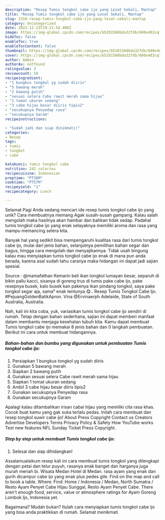 ```yaml
---
description: "Resep Tumis tongkol cabe ijo yang Lezat Sekali, Mantap"
title: "Resep Tumis tongkol cabe ijo yang Lezat Sekali, Mantap"
slug: 2316-resep-tumis-tongkol-cabe-ijo-yang-lezat-sekali-mantap
category: Uncategorized
date: 2022-12-23T19:21:54.406Z
image: https://img-global.cpcdn.com/recipes/b5281568bda32fdb/680x482cq70/tumis-tongkol-cabe-ijo-foto-resep-utama.jpg
hideToc: false
enableToc: true
enableTocContent: false
thumbnail: https://img-global.cpcdn.com/recipes/b5281568bda32fdb/680x482cq70/tumis-tongkol-cabe-ijo-foto-resep-utama.jpg
cover: https://img-global.cpcdn.com/recipes/b5281568bda32fdb/680x482cq70/tumis-tongkol-cabe-ijo-foto-resep-utama.jpg
author: Admin
authorAv: notfound
ratingvalue: 3
reviewcount: 10
recipeingredient:
- "1 bungkus tongkol yg sudah diiris"
- "5 bawang merah"
- "2 bawang putih"
- "sesuai selera Cabe rawit merah sama hijau"
- "1 tomat ukuran sedang"
- "3 cabe hijau besar diiris tipis2"
- "secukupnya Penyedap rasa"
- "secukupnya Garam"
recipeinstructions:

- "Sudah jadi dan siap dinikmati!"
categories:
- Resep
tags:
- tumis
- tongkol
- cabe

katakunci: tumis tongkol cabe 
nutrition: 242 calories
recipecuisine: Indonesian
preptime: "PT36M"
cooktime: "PT57M"
recipeyield: "1"
recipecategory: Lunch

---
```



Selamat Pagi Anda sedang mencari ide resep tumis tongkol cabe ijo yang unik? Cara membuatnya memang Agak susah-susah gampang. Kalau salah mengolah maka hasilnya akan hambar dan bahkan tidak sedap. Padahal tumis tongkol cabe ijo yang enak selayaknya memiliki aroma dan rasa yang mampu memancing selera kita.


Banyak hal yang sedikit bisa mempengaruhi kualitas rasa dari tumis tongkol cabe ijo, mulai dari jenis bahan, selanjutnya pemilihan bahan segar dan bagus, hingga cara mengolah dan menyajikannya. Tidak usah bingung kalau mau menyiapkan tumis tongkol cabe ijo enak di mana pun anda berada, karena asal sudah tahu caranya maka hidangan ini dapat jadi sajian spesial.

Source : @mamafathan Kemarin beli ikan tongkol lumayan besar, separuh di bikin pallu kacci, sisanya di goreng trus di tumis pake cabe ijo, pake resepnya busek, kalo busek kan pakenya ikan pindang tongkol, saya pake tongkol segar aja, sama² enak tentunya 😋.. Resep Tumis Tongkol Cabe Ijo. #PejuangGoldenBatikApron. Vina @Ervinaerph Adelaide, State of South Australia, Australia.


Nah, kali ini kita coba, yuk, variasikan tumis tongkol cabe ijo sendiri di rumah. Tetap dengan bahan sederhana, sajian ini dapat memberi manfaat dalam membantu menjaga kesehatan tubuh kita. Kamu dapat membuat Tumis tongkol cabe ijo memakai 8 jenis bahan dan 0 langkah pembuatan. Berikut ini cara untuk membuat hidangannya.

<!--inarticleads1-->

##### Bahan-bahan dan bumbu yang digunakan untuk pembuatan Tumis tongkol cabe ijo:

1. Persiapkan 1 bungkus tongkol yg sudah diiris
1. Gunakan 5 bawang merah
1. Siapkan 2 bawang putih
1. Gunakan sesuai selera Cabe rawit merah sama hijau
1. Siapkan 1 tomat ukuran sedang
1. Ambil 3 cabe hijau besar diiris tipis2
1. Gunakan secukupnya Penyedap rasa
1. Gunakan secukupnya Garam


Apalagi kalau ditambahkan irisan cabai hijau yang memiliki cita rasa khas. Cocok buat kamu yang gak suka terlalu pedas. Inilah cara membuat dan resep tongkol suwir cabe ijo! About Press Copyright Contact us Creators Advertise Developers Terms Privacy Policy &amp; Safety How YouTube works Test new features NFL Sunday Ticket Press Copyright. 

<!--inarticleads2-->

##### Step by step untuk membuat Tumis tongkol cabe ijo:


1. Selesai dan siap dihidangkan!

Assalamualaikum resep kali ini cara membuat tumis tongkol yang dilengkapi dengan petai dan telur puyuh, rasanya enak banget dan harganya juga murah meriah bi. Wisata Medan Hotel di Medan. rasa ayam yang enak dan gurih dicampur cabe ijo yang enak plus pedes gile. Find on the map and call to book a table. Where: Find: Home / Indonesia / Medan, North Sumatra / Resto Ayam Penyet Cabe Hijau Sunggal, Resto Ayam Penyet Cabe. There aren&#39;t enough food, service, value or atmosphere ratings for Ayam Goreng Lombok Ijo, Indonesia yet. 

Bagaimana? Mudah bukan? Itulah cara menyiapkan tumis tongkol cabe ijo yang bisa anda praktikkan di rumah. Selamat menikmati

